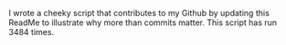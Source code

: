 I wrote a cheeky script that contributes to my Github by updating this ReadMe to illustrate why more than commits matter. This script has run 3484 times.